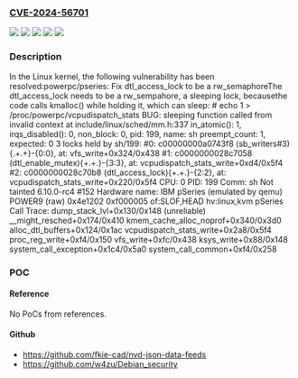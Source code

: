 ### [CVE-2024-56701](https://cve.mitre.org/cgi-bin/cvename.cgi?name=CVE-2024-56701)
![](https://img.shields.io/static/v1?label=Product&message=Linux&color=blue)
![](https://img.shields.io/static/v1?label=Version&message=&color=brightgreen)
![](https://img.shields.io/static/v1?label=Version&message=06220d78f24a20549757be1014e57c382406cc92%20&color=brightgreen)
![](https://img.shields.io/static/v1?label=Version&message=5.3%20&color=brightgreen)
![](https://img.shields.io/static/v1?label=Vulnerability&message=n%2Fa&color=blue)

### Description

In the Linux kernel, the following vulnerability has been resolved:powerpc/pseries: Fix dtl_access_lock to be a rw_semaphoreThe dtl_access_lock needs to be a rw_sempahore, a sleeping lock, becausethe code calls kmalloc() while holding it, which can sleep:  # echo 1 > /proc/powerpc/vcpudispatch_stats  BUG: sleeping function called from invalid context at include/linux/sched/mm.h:337  in_atomic(): 1, irqs_disabled(): 0, non_block: 0, pid: 199, name: sh  preempt_count: 1, expected: 0  3 locks held by sh/199:   #0: c00000000a0743f8 (sb_writers#3){.+.+}-{0:0}, at: vfs_write+0x324/0x438   #1: c0000000028c7058 (dtl_enable_mutex){+.+.}-{3:3}, at: vcpudispatch_stats_write+0xd4/0x5f4   #2: c0000000028c70b8 (dtl_access_lock){+.+.}-{2:2}, at: vcpudispatch_stats_write+0x220/0x5f4  CPU: 0 PID: 199 Comm: sh Not tainted 6.10.0-rc4 #152  Hardware name: IBM pSeries (emulated by qemu) POWER9 (raw) 0x4e1202 0xf000005 of:SLOF,HEAD hv:linux,kvm pSeries  Call Trace:    dump_stack_lvl+0x130/0x148 (unreliable)    __might_resched+0x174/0x410    kmem_cache_alloc_noprof+0x340/0x3d0    alloc_dtl_buffers+0x124/0x1ac    vcpudispatch_stats_write+0x2a8/0x5f4    proc_reg_write+0xf4/0x150    vfs_write+0xfc/0x438    ksys_write+0x88/0x148    system_call_exception+0x1c4/0x5a0    system_call_common+0xf4/0x258

### POC

#### Reference
No PoCs from references.

#### Github
- https://github.com/fkie-cad/nvd-json-data-feeds
- https://github.com/w4zu/Debian_security

